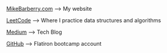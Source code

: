 [MikeBarberry.com](https://mikebarberry.com) --> My website

[LeetCode](https://leetcode.com/Mbarberry/) --> Where I practice data structures and algorithms

[Medium](https://mikebarberry.medium.com/) --> Tech Blog

[GitHub](https://github.com/MikeBarberry-Flatiron) --> Flatiron bootcamp account
 

